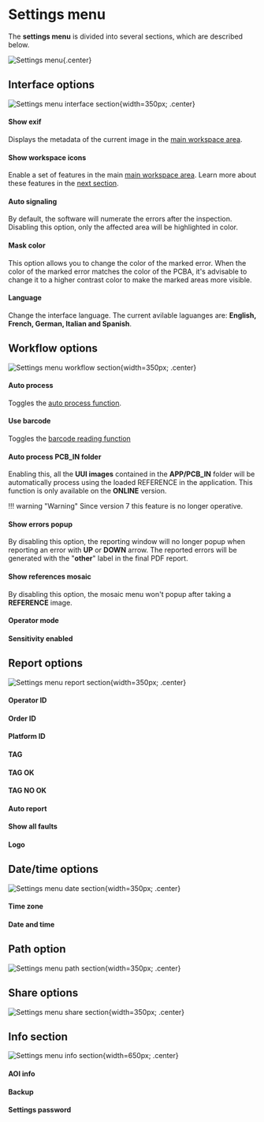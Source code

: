 # Settings menu

The **settings menu** is divided into several sections, which are described below.

![Settings menu](../assets/v7/ui-settings.png){.center}

## **Interface options**

![Settings menu interface section](../assets/v7/ui-settings-interface.png){width=350px; .center}

#### Show exif

Displays the metadata of the current image in the [main workspace area](./Screen-layout.md#main-workspace).

#### Show workspace icons

Enable a set of features in the main [main workspace area](./Screen-layout.md#main-workspace). Learn more about these features in the [next section](./Workspace_icons.md).

#### Auto signaling

By default, the software will numerate the errors after the inspection. Disabling this option, only the affected area will be highlighted in color.

#### Mask color

This option allows you to change the color of the marked error. When the color of the marked error matches the color of the PCBA, it's advisable to change it to a higher contrast color to make the marked areas more visible.

#### Language

Change the interface language. The current avilable laguanges are: **English, French, German, Italian and Spanish**.

## **Workflow options**

![Settings menu workflow section](../assets/v7/ui-settings-workflow.png){width=350px; .center}

#### Auto process

Toggles the [auto process function](./Screen-layout.md#auto-process).

#### Use barcode

Toggles the [barcode reading function](./Barcode_reader.md)

#### Auto process PCB_IN folder

Enabling this, all the **UUI images** contained in the **APP/PCB_IN** folder will be automatically process using the loaded REFERENCE in the application. This function is only available on the **ONLINE** version.

!!! warning "Warning"
    Since version 7 this feature is no longer operative.

#### Show errors popup

By disabling this option, the reporting window will no longer popup when reporting an error with **UP** or **DOWN** arrow. The reported errors will be generated with the "**other**" label in the final PDF report.

#### Show references mosaic

By disabling this option, the mosaic menu won't popup after taking a **REFERENCE** image.

#### Operator mode



#### Sensitivity enabled

## **Report options**

![Settings menu report section](../assets/v7/ui-settings-report.png){width=350px; .center}

#### Operator ID

#### Order ID

#### Platform ID

#### TAG

#### TAG OK

#### TAG NO OK

#### Auto report

#### Show all faults

#### Logo

## **Date/time options**

![Settings menu date section](../assets/v7/ui-settings-date.png){width=350px; .center}

#### Time zone

#### Date and time

## **Path option**

![Settings menu path section](../assets/v7/ui-settings-path.png){width=350px; .center}

## **Share options**

![Settings menu share section](../assets/v7/ui-settings-share.png){width=350px; .center}


## **Info section**

![Settings menu info section](../assets/v7/ui-settings-info.png){width=650px; .center}

#### AOI info

#### Backup

#### Settings password
